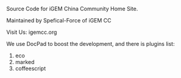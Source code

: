 Source Code for iGEM China Community Home Site.

Maintained by Spefical-Force of iGEM CC

Visit Us:	igemcc.org

We use DocPad to boost the development, and there is plugins list:
1. eco
2. marked
3. coffeescript
